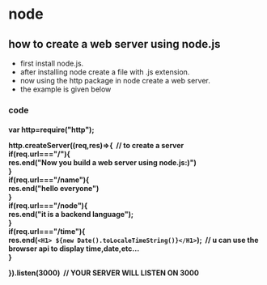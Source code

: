 # node
## how to create a web server using node.js

* first install node.js.
* after installing node create a file with .js extension.
* now using the http package in node create a web server.
* the example is given below

### code

<h4>var http=require("http");  <br>

http.createServer((req,res)=>{ &nbsp;// to create a server<br>
    if(req.url==="/"){  <br>
        res.end("Now you build a web server using node.js:)")<br>
    } <br>
    if(req.url==="/name"){<br>
        res.end("hello everyone")<br>
    }<br>
    if(req.url==="/node"){<br>
        res.end("it is a backend language");<br>
    }<br>
    if(req.url==="/time"){<br> 
        res.end(`<H1> ${new Date().toLocaleTimeString()}</H1>`); &nbsp;// u can use the browser api to display time,date,etc...<br>
    }<br>
    
}).listen(3000)&nbsp; // YOUR SERVER WILL LISTEN ON 3000<br></h4>
